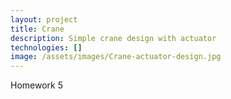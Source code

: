 ```yaml
---
layout: project
title: Crane
description: Simple crane design with actuator
technologies: []
image: /assets/images/Crane-actuator-design.jpg
---
```



Homework 5

